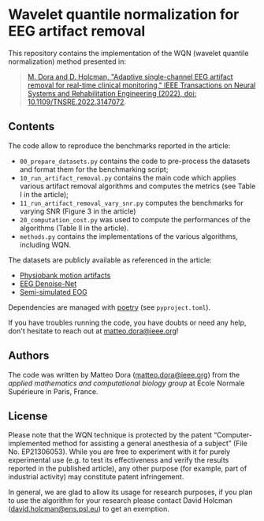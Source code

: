 # Wavelet quantile normalization for EEG artifact removal

This repository contains the implementation of the WQN (wavelet quantile normalization) method presented in:
> [M. Dora and D. Holcman, "Adaptive single-channel EEG artifact removal for real-time clinical monitoring," IEEE Transactions on Neural Systems and Rehabilitation Engineering (2022), doi: 10.1109/TNSRE.2022.3147072](https://ieeexplore.ieee.org/abstract/document/9694664).


## Contents

The code allow to reproduce the benchmarks reported in the article:
- `00_prepare_datasets.py` contains the code to pre-process the datasets and format them for the benchmarking script;
- `10_run_artifact_removal.py` contains the main code which applies various artifact removal algorithms and computes the metrics (see Table I in the article);
- `11_run_artifact_removal_vary_snr.py` computes the benchmarks for varying SNR (Figure 3 in the article)
- `20_computation_cost.py` was used to compute the performances of the algorithms (Table II in the article).
- `methods.py` contains the implementations of the 
various algorithms, including WQN.

The datasets are publicly available as referenced in the
article:
- [Physiobank motion artifacts](https://physionet.org/content/motion-artifact/1.0.0/)
- [EEG Denoise-Net](https://github.com/ncclabsustech/EEGdenoiseNet)
- [Semi-simulated EOG](https://data.mendeley.com/datasets/wb6yvr725d/4)

Dependencies are managed with [poetry](https://python-poetry.org/) (see `pyproject.toml`).

If you have troubles running the code, you have doubts or need any help, don't hesitate to reach out at matteo.dora@ieee.org!


## Authors

The code was written by Matteo Dora (matteo.dora@ieee.org) from the _applied mathematics and computational biology group_ at École Normale Supérieure in Paris, France.


## License

Please note that the WQN technique is protected by the patent “Computer-implemented method for assisting a general anesthesia of a subject” (File No. EP21306053).
While you are free to experiment with it for purely experimental use (e.g. to test its effectiveness and verify the results reported in the published article), any other purpose (for example, part of industrial activity) may constitute patent infringement.

In general, we are glad to allow its usage for research purposes, if you plan to use the algorithm for your research
please contact David Holcman (david.holcman@ens.psl.eu) to get an exemption.
